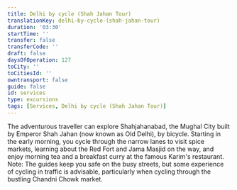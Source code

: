 ```yaml
---
title: Delhi by cycle (Shah Jahan Tour)
translationKey: delhi-by-cycle-(shah-jahan-tour)
duration: '03:30'
startTime: ''
transfer: false
transferCode: ''
draft: false
daysOfOperation: 127
toCity: ''
toCitiesId: ''
owntransport: false
guide: false
id: services
type: excursions
tags: [Services, Delhi by cycle (Shah Jahan Tour)]
---
```

The adventurous traveller can explore Shahjahanabad, the Mughal City built by Emperor Shah Jahan (now known as Old Delhi), by bicycle. Starting in the early morning, you cycle through the narrow lanes to visit spice markets, learning about the Red Fort and Jama Masjid on the way, and enjoy morning tea and a breakfast curry at the famous Karim's restaurant.     Note: The guides keep you safe on the busy streets, but some experience of cycling in traffic is advisable, particularly when cycling through the bustling Chandni Chowk market.